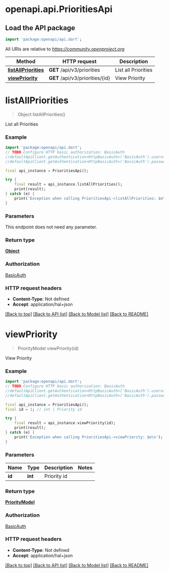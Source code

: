# openapi.api.PrioritiesApi

## Load the API package
```dart
import 'package:openapi/api.dart';
```

All URIs are relative to *https://community.openproject.org*

Method | HTTP request | Description
------------- | ------------- | -------------
[**listAllPriorities**](PrioritiesApi.md#listallpriorities) | **GET** /api/v3/priorities | List all Priorities
[**viewPriority**](PrioritiesApi.md#viewpriority) | **GET** /api/v3/priorities/{id} | View Priority


# **listAllPriorities**
> Object listAllPriorities()

List all Priorities



### Example
```dart
import 'package:openapi/api.dart';
// TODO Configure HTTP basic authorization: BasicAuth
//defaultApiClient.getAuthentication<HttpBasicAuth>('BasicAuth').username = 'YOUR_USERNAME'
//defaultApiClient.getAuthentication<HttpBasicAuth>('BasicAuth').password = 'YOUR_PASSWORD';

final api_instance = PrioritiesApi();

try {
    final result = api_instance.listAllPriorities();
    print(result);
} catch (e) {
    print('Exception when calling PrioritiesApi->listAllPriorities: $e\n');
}
```

### Parameters
This endpoint does not need any parameter.

### Return type

[**Object**](Object.md)

### Authorization

[BasicAuth](../README.md#BasicAuth)

### HTTP request headers

 - **Content-Type**: Not defined
 - **Accept**: application/hal+json

[[Back to top]](#) [[Back to API list]](../README.md#documentation-for-api-endpoints) [[Back to Model list]](../README.md#documentation-for-models) [[Back to README]](../README.md)

# **viewPriority**
> PriorityModel viewPriority(id)

View Priority



### Example
```dart
import 'package:openapi/api.dart';
// TODO Configure HTTP basic authorization: BasicAuth
//defaultApiClient.getAuthentication<HttpBasicAuth>('BasicAuth').username = 'YOUR_USERNAME'
//defaultApiClient.getAuthentication<HttpBasicAuth>('BasicAuth').password = 'YOUR_PASSWORD';

final api_instance = PrioritiesApi();
final id = 1; // int | Priority id

try {
    final result = api_instance.viewPriority(id);
    print(result);
} catch (e) {
    print('Exception when calling PrioritiesApi->viewPriority: $e\n');
}
```

### Parameters

Name | Type | Description  | Notes
------------- | ------------- | ------------- | -------------
 **id** | **int**| Priority id | 

### Return type

[**PriorityModel**](PriorityModel.md)

### Authorization

[BasicAuth](../README.md#BasicAuth)

### HTTP request headers

 - **Content-Type**: Not defined
 - **Accept**: application/hal+json

[[Back to top]](#) [[Back to API list]](../README.md#documentation-for-api-endpoints) [[Back to Model list]](../README.md#documentation-for-models) [[Back to README]](../README.md)

